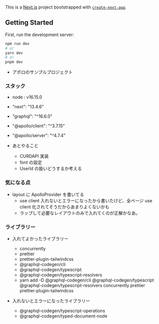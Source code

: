 This is a [Next.js](https://nextjs.org/) project bootstrapped with [`create-next-app`](https://github.com/vercel/next.js/tree/canary/packages/create-next-app).

## Getting Started

First, run the development server:

```bash
npm run dev
# or
yarn dev
# or
pnpm dev
```

- アポロのサンプルプロジェクト

### スタック

- node : v16.15.0
- "next": "13.4.6"
- "graphql": "^16.6.0"
- "@apollo/client": "^3.7.15"
- "@apollo/server": "^4.7.4"

- あとやること
  - CURDAPI 実装
  - font の設定
  - UserId の扱いどうするか考える

### 気になる点

- layout に ApolloProvider を書いてる
  - use client 入れないとエラーになったから書いたけど、全ページ use client 化されてそうだからあまりよくないかも
  - ラップして必要なレイアウトのみで入れてくのが正解かなあ。

### ライブラリー

- 入れてよかったライブラリー

  - concurrently
  - prettier
  - prettier-plugin-tailwindcss
  - @graphql-codegen/cli
  - @graphql-codegen/typescript
  - @graphql-codegen/typescript-resolvers
  - yarn add -D @graphql-codegen/cli @graphql-codegen/typescript @graphql-codegen/typescript-resolvers concurrently prettier prettier-plugin-tailwindcss

- 入れないとエラーになったライブラリー
  - @graphql-codegen/typescript-operations
  - @graphql-codegen/typed-document-node
